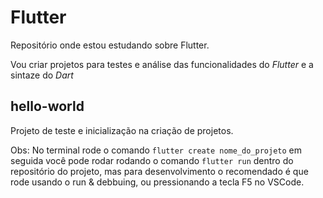 # Flutter

Repositório onde estou estudando sobre Flutter.

Vou criar projetos para testes e análise das 
funcionalidades do *Flutter* e a sintaze do *Dart*

## hello-world

Projeto de teste e inicialização na criação de projetos.

Obs: No terminal rode o comando `flutter create nome_do_projeto`
em seguida você pode rodar rodando o comando `flutter run` dentro 
do repositório do projeto, mas para desenvolvimento o recomendado é que rode usando o run & debbuing, ou pressionando a tecla F5 no VSCode.